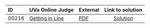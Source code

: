 | ID | UVa Online Judge | External | Link to solution |
|:---|:---|:---|:---:|
| 00216 | [Getting in Line](https://onlinejudge.org/index.php?option=com_onlinejudge&Itemid=8&category=654&page=show_problem&problem=152) | [PDF](https://onlinejudge.org/external/2/216.pdf) | [Solution](https://github.com/versenyi98/uva-solutions/tree/main/solutions/00216%20-%20Getting%20in%20Line)|

